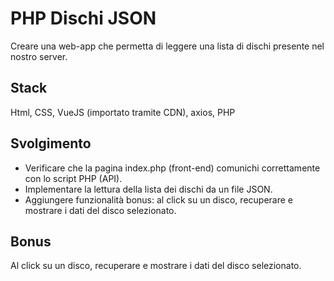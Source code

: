 PHP Dischi JSON
===
Creare una web-app che permetta di leggere una lista di dischi presente nel nostro server.

## Stack
Html, CSS, VueJS (importato tramite CDN), axios, PHP

## Svolgimento
- Verificare che la pagina index.php (front-end) comunichi correttamente con lo script PHP (API).
- Implementare la lettura della lista dei dischi da un file JSON.
- Aggiungere funzionalità bonus: al click su un disco, recuperare e mostrare i dati del disco selezionato.

## Bonus
Al click su un disco, recuperare e mostrare i dati del disco selezionato.